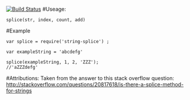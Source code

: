 [![Build Status](https://travis-ci.org/tnrich/string-splice.svg?branch=master)](https://travis-ci.org/tnrich/string-splice)
#Useage:
```
splice(str, index, count, add)
```

#Example
```
var splice = require('string-splice') ;

var exampleString = 'abcdefg'

splice(exampleString, 1, 2, 'ZZZ');
//'aZZZdefg'
```


#Attributions:
Taken from the answer to this stack overflow question:
http://stackoverflow.com/questions/20817618/is-there-a-splice-method-for-strings